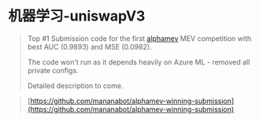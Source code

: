 # 机器学习-uniswapV3

> Top #1 Submission code for the first [alphamev](https://alphamev.ai) MEV competition with best AUC (0.9893) and MSE (0.0982).
>
> The code won't run as it depends heavily on Azure ML - removed all private configs.
>
> Detailed description to come.

> [https://github.com/mananabot/alphamev-winning-submission](https://github.com/mananabot/alphamev-winning-submission)
